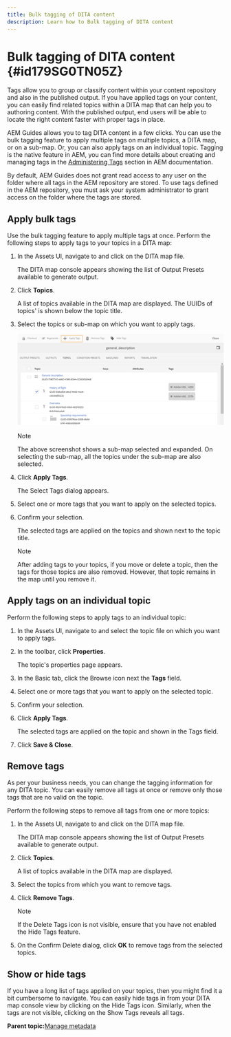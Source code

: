 ```yaml
---
title: Bulk tagging of DITA content
description: Learn how to Bulk tagging of DITA content
---
```


# Bulk tagging of DITA content {#id179SG0TN05Z}

Tags allow you to group or classify content within your content repository and also in the published output. If you have applied tags on your content, you can easily find related topics within a DITA map that can help you to authoring content. With the published output, end users will be able to locate the right content faster with proper tags in place.

AEM Guides allows you to tag DITA content in a few clicks. You can use the bulk tagging feature to apply multiple tags on multiple topics, a DITA map, or on a sub-map. Or, you can also apply tags on an individual topic. Tagging is the native feature in AEM, you can find more details about creating and managing tags in the [Administering Tags](https://experienceleague.adobe.com/docs/experience-manager-cloud-service/sites/authoring/features/tags.html?lang=en) section in AEM documentation.

By default, AEM Guides does not grant read access to any user on the folder where all tags in the AEM repository are stored. To use tags defined in the AEM repository, you must ask your system administrator to grant access on the folder where the tags are stored.

## Apply bulk tags 

Use the bulk tagging feature to apply multiple tags at once. Perform the following steps to apply tags to your topics in a DITA map:

1.  In the Assets UI, navigate to and click on the DITA map file.

    The DITA map console appears showing the list of Output Presets available to generate output.

1.  Click **Topics**.

    A list of topics available in the DITA map are displayed. The UUIDs of topics' is shown below the topic title.

1.  Select the topics or sub-map on which you want to apply tags.

    ![](images/apply-tags-uuid.png)

    >[!NOTE]
    >
    > The above screenshot shows a sub-map selected and expanded. On selecting the sub-map, all the topics under the sub-map are also selected.

1.  Click **Apply Tags**.

    The Select Tags dialog appears.

1.  Select one or more tags that you want to apply on the selected topics.

1.  Confirm your selection.

    The selected tags are applied on the topics and shown next to the topic title.

    >[!NOTE]
    >
    > After adding tags to your topics, if you move or delete a topic, then the tags for those topics are also removed. However, that topic remains in the map until you remove it.


## Apply tags on an individual topic 

Perform the following steps to apply tags to an individual topic:

1.  In the Assets UI, navigate to and select the topic file on which you want to apply tags.

1.  In the toolbar, click **Properties**.

    The topic's properties page appears.

1.  In the Basic tab, click the Browse icon next the **Tags** field.

1.  Select one or more tags that you want to apply on the selected topic.

1.  Confirm your selection.

1.  Click **Apply Tags**.

    The selected tags are applied on the topic and shown in the Tags field.

1.  Click **Save & Close**.


## Remove tags 

As per your business needs, you can change the tagging information for any DITA topic. You can easily remove all tags at once or remove only those tags that are no valid on the topic.

Perform the following steps to remove all tags from one or more topics:

1.  In the Assets UI, navigate to and click on the DITA map file.

    The DITA map console appears showing the list of Output Presets available to generate output.

1.  Click **Topics**.

    A list of topics available in the DITA map are displayed.

1.  Select the topics from which you want to remove tags.

1.  Click **Remove Tags**.

    >[!NOTE]
    >
    > If the Delete Tags icon is not visible, ensure that you have not enabled the Hide Tags feature.

1.  On the Confirm Delete dialog, click **OK** to remove tags from the selected topics.


## Show or hide tags 

If you have a long list of tags applied on your topics, then you might find it a bit cumbersome to navigate. You can easily hide tags in from your DITA map console view by clicking on the Hide Tags icon. Similarly, when the tags are not visible, clicking on the Show Tags reveals all tags.

**Parent topic:**[Manage metadata](manage-metadata.md)

